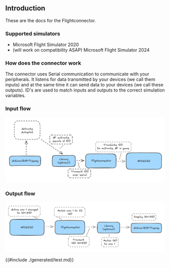 ## Introduction

These are the docs for the Flightconnector.

### Supported simulators

- Microsoft Flight Simulator 2020
- (will work on compatibility ASAP) Microsoft Flight Simulator 2024

### How does the connector work

The connector uses Serial communication to communicate with your peripherals. It listens for data transmitted by your devices (we call them inputs) and at the same time it can send data to your devices (we call these outputs).
ID's are used to match inputs and outputs to the correct simulation variables.

### Input flow

![Input flow](./images/input_flow_diagram.png)

### Output flow

![Output flow](./images/output_flow.png)

{{#include ./generated/test.md}}
